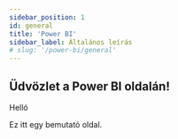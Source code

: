 ```yaml
---
sidebar_position: 1
id: general
title: 'Power BI'
sidebar_label: Általános leírás
# slug: '/power-bi/general'
---
```


## Üdvözlet a Power BI oldalán!

Helló

Ez itt egy bemutató oldal.